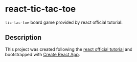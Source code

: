 react-tic-tac-toe
====
`tic-tac-toe` board game provided by react official tutorial.

## Description

This project was created following the [react official tutorial](https://facebook.github.io/react/tutorial/tutorial.html) and bootstrapped with [Create React App](https://github.com/facebookincubator/create-react-app).
